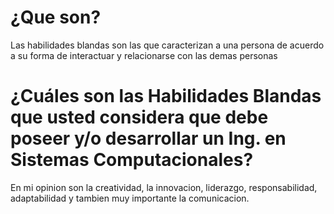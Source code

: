 # ¿Que son?
Las habilidades blandas son las que caracterizan a una persona de acuerdo a su forma de interactuar y relacionarse con las demas personas

# ¿Cuáles son las Habilidades Blandas que usted considera que debe poseer y/o desarrollar un Ing. en Sistemas Computacionales?
En mi opinion son la creatividad, la innovacion, liderazgo, responsabilidad, adaptabilidad y tambien muy importante la comunicacion.